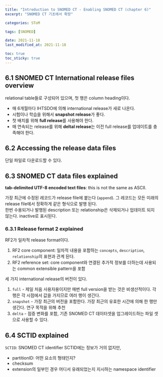 ```yaml
---
title: "Introduction to SNOMED CT - Enabling SNOMED CT (chapter 6)"
excerpt: "SNOMED CT 기초에서 확장"

categories: SToM

tags: [SNOMED]

date: 2021-11-18
last_modified_at: 2021-11-18

toc: true
toc_sticky: true
---
```


## 6.1 SNOMED CT International release files overview

relational table들로 구성되어 있으며, 첫 행은 column heading이다.  

* 매 6개월마다 IHTSDO에 의해 international release가 새로 나온다.
* 시험이나 학습을 위해서 **snapshot release**가 좋다.
* 첫 배치를 위해 **full release**를 사용해야 한다.
* 매 연속되는 release를 위해 **deltal release**는 이전 full release를 업데이트를 충족해야 한다.  

## 6.2 Accessing the release data files

단일 파일로 다운로드할 수 있다.

## 6.3 SNOMED CT data files explained

**tab-delimited UTF-8 encoded text files**: this is not the same as ASCII.  

가장 최근에 수정된 레코드가 release file에 붙는다 (`append`). 그 레코드는 모든 미래의 release file에서 정확하게 같은 형식으로 발행 된다.  
한번 수용되거나 발행된 description 또는 relationship은 삭제되거나 업데이트 되지 않는다. inactive로 표시된다.  

### 6.3.1 Release format 2 explained

RF2가 일차적 release format이다.  

1. RF2 core component: 일차적 내용을 포함하는 `concepts`, `description`, `relationship`의 표현과 관계 된다.
2. RF2 reference set: core component와 연결된 추가적 정보를 더하는데 사용되는 common extensible pattern을 포함

세 가지 international release의 버전이 있다.  

1. `full` - 제일 처음 사용자용이지만 매번 full version을 받는 것은 비생산적이다. 각 행은 각 시점에서 값을 가지므로 여러 행이 생긴다.
2. `snapshot` - 가장 최근의 버전을 포함한다. 가장 최근의 유효한 시간에 의해 한 행만 생긴다. 연구 목적을 위해 추천
3. `delta` -  점증 변화를 포함, 기존 SNOMED CT 데이터셋을 업그레이드하는 파일 셋으로 사용할 수 있다.

## 6.4 SCTID explained

`SCTID`: SNOMED CT identifier
SCTID에는 정보가 거의 없지만,

* partitionID: 어떤 요소의 형태인지?
* checksum
* extension의 일부인 경우 어디서 유래되었는지 지시하는 namespace identifier
